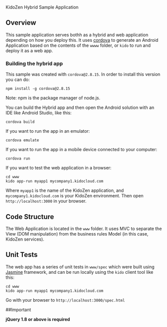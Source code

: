 KidoZen Hybrid Sample Application

## Overview

This sample application serves bothh as a hybrid and web application depending on how you deploy this. It uses [cordova](http://cordova.apache.org/) to generate an Android Application based on the contents of the `wwww` folder, or `kido` to run and deploy it as a web app.

### Building the hybrid app

This sample was created with `cordova@2.8.15`. In order to install this version you can do:

	npm install -g cordova@2.8.15

Note: npm is the package manager of node.js.

You can build the Hybrid app and then open the Android solution with an IDE like Android Studio, like this:

	cordova build

If you want to run the app in an emulator:

	cordova emulate

If you want to run the app in a mobile device connected to your computer:

	cordova run

If you want to test the web application in a browser:

	cd www
	kido app-run myapp1 mycompany1.kidocloud.com

Where `myapp1` is the name of the KidoZen application, and `mycompany1.kidocloud.com` is your KidoZen environment. Then open `http://localhost:3000` in your browser.

## Code Structure

The Web Application is located in the `www` folder. It uses MVC to separate the View (DOM manipulation) from the business rules Model (in this case, KidoZen services).

## Unit Tests

The web app has a series of unit tests in `www/spec` which were built using [Jasmine](http://pivotal.github.io/jasmine/) framework, and can be run locally using the `kido` client tool like this:

	cd www
	kido app-run myapp1 mycompany1.kidocloud.com

Go with your browser to `http://localhost:3000/spec.html`

##Important

**jQuery 1.8 or above is required**